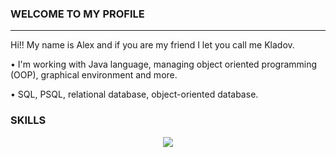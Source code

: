 ### WELCOME TO MY PROFILE
---------------------------------------------
Hi!! My name is Alex and if you are my friend I let you call me Kladov. 
<p>• I'm working with Java language, managing object oriented programming (OOP), graphical environment and more.</p>
<p>• SQL, PSQL, relational database, object-oriented database.</p>

### SKILLS
<p align="center">
  <a href="https://skillicons.dev">
      <img src="https://skillicons.dev/icons?i=java,cs,postgres,html,css,js" />
  </a>
</p>
